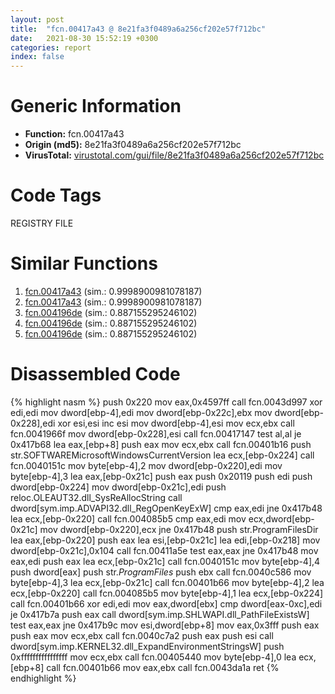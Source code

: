 ```yaml
---
layout: post
title:  "fcn.00417a43 @ 8e21fa3f0489a6a256cf202e57f712bc"
date:   2021-08-30 15:52:19 +0300
categories: report
index: false
---
```


# Generic Information
- **Function:** fcn.00417a43
- **Origin (md5):** 8e21fa3f0489a6a256cf202e57f712bc
- **VirusTotal:** [virustotal.com/gui/file/8e21fa3f0489a6a256cf202e57f712bc][virustotal_ref]

# Code Tags
<span class="tag" id="REGISTRY">REGISTRY</span>
<span class="tag" id="FILE">FILE</span>


# Similar Functions

1. [fcn.00417a43][similar_1_ref] (sim.: 0.9998900981078187)
2. [fcn.00417a43][similar_2_ref] (sim.: 0.9998900981078187)
3. [fcn.004196de][similar_3_ref] (sim.: 0.887155295246102)
4. [fcn.004196de][similar_4_ref] (sim.: 0.887155295246102)
5. [fcn.004196de][similar_5_ref] (sim.: 0.887155295246102)


# Disassembled Code

{% highlight nasm %}
push 0x220
mov eax,0x4597ff
call fcn.0043d997
xor edi,edi
mov dword[ebp-4],edi
mov dword[ebp-0x22c],ebx
mov dword[ebp-0x228],edi
xor esi,esi
inc esi
mov dword[ebp-4],esi
mov ecx,ebx
call fcn.0041966f
mov dword[ebp-0x228],esi
call fcn.00417147
test al,al
je 0x417b68
lea eax,[ebp+8]
push eax
mov ecx,ebx
call fcn.00401b16
push str.SOFTWAREMicrosoftWindowsCurrentVersion
lea ecx,[ebp-0x224]
call fcn.0040151c
mov byte[ebp-4],2
mov dword[ebp-0x220],edi
mov byte[ebp-4],3
lea eax,[ebp-0x21c]
push eax
push 0x20119
push edi
push dword[ebp-0x224]
mov dword[ebp-0x21c],edi
push reloc.OLEAUT32.dll_SysReAllocString
call dword[sym.imp.ADVAPI32.dll_RegOpenKeyExW]
cmp eax,edi
jne 0x417b48
lea ecx,[ebp-0x220]
call fcn.004085b5
cmp eax,edi
mov ecx,dword[ebp-0x21c]
mov dword[ebp-0x220],ecx
jne 0x417b48
push str.ProgramFilesDir
lea eax,[ebp-0x220]
push eax
lea esi,[ebp-0x21c]
lea edi,[ebp-0x218]
mov dword[ebp-0x21c],0x104
call fcn.00411a5e
test eax,eax
jne 0x417b48
mov eax,edi
push eax
lea ecx,[ebp-0x21c]
call fcn.0040151c
mov byte[ebp-4],4
push dword[eax]
push str._ProgramFiles_
push ebx
call fcn.0040c586
mov byte[ebp-4],3
lea ecx,[ebp-0x21c]
call fcn.00401b66
mov byte[ebp-4],2
lea ecx,[ebp-0x220]
call fcn.004085b5
mov byte[ebp-4],1
lea ecx,[ebp-0x224]
call fcn.00401b66
xor edi,edi
mov eax,dword[ebx]
cmp dword[eax-0xc],edi
je 0x417b7a
push eax
call dword[sym.imp.SHLWAPI.dll_PathFileExistsW]
test eax,eax
jne 0x417b9c
mov esi,dword[ebp+8]
mov eax,0x3fff
push eax
push eax
mov ecx,ebx
call fcn.0040c7a2
push eax
push esi
call dword[sym.imp.KERNEL32.dll_ExpandEnvironmentStringsW]
push 0xffffffffffffffff
mov ecx,ebx
call fcn.00405440
mov byte[ebp-4],0
lea ecx,[ebp+8]
call fcn.00401b66
mov eax,ebx
call fcn.0043da1a
ret 
{% endhighlight %}


[similar_1_ref]: /report/fcn.00417a43@44e1ffcf4e71f4505c09d520fd75f1e4
[similar_2_ref]: /report/fcn.00417a43@ff219f45286905b4a87327ca719363be
[similar_3_ref]: /report/fcn.004196de@fb9b7d22bc1c143ac66b0575cbdd088d
[similar_4_ref]: /report/fcn.004196de@912f1d013a0d6151bc7a7cef6da1b2a0
[similar_5_ref]: /report/fcn.004196de@152885a790b99953ce23874f0947b7bd
[virustotal_ref]: https://www.virustotal.com/gui/file/8e21fa3f0489a6a256cf202e57f712bc